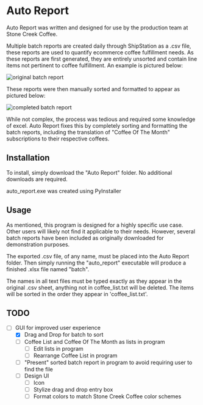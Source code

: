# Auto Report

Auto Report was written and designed for use by the production team at Stone Creek Coffee. 

Multiple batch reports are created daily through ShipStation as a .csv file, these reports are used to quantify ecommerce coffee fulfillment needs.
As these reports are first generated, they are entirely unsorted and contain line items not pertinent to coffee fulfillment. An example is pictured below:

![original batch report](https://github.com/ajplyer/auto-report/assets/119643565/2b2f95d8-a981-4d02-8b00-dd1f2f94776b)

These reports were then manually sorted and formatted to appear as pictured below:

![completed batch report](https://github.com/ajplyer/auto-report/assets/119643565/7a6079db-5ffc-4430-a71e-7181055a0945)

While not complex, the process was tedious and required some knowledge of excel. Auto Report fixes this by completely sorting and formatting the batch reports, including the translation of "Coffee Of The Month" subscriptions to their respective coffees.

## Installation

To install, simply download the "Auto Report" folder. No additional downloads are required.

auto_report.exe was created using PyInstaller

## Usage

As mentioned, this program is designed for a highly specific use case. Other users will likely not find it applicable to their needs. However, several batch reports have been included as originally downloaded for demonstration purposes.

The exported .csv file, of any name, must be placed into the Auto Report folder. Then simply running the "auto_report" executable will produce a finished .xlsx file named "batch".

The names in all text files must be typed exactly as they appear in the original .csv sheet, anything not in coffee_list.txt will be deleted. The items will be sorted in the order they appear in 'coffee_list.txt'.

## TODO

- [ ] GUI for improved user experience
  - [x] Drag and Drop for batch to sort
  - [ ] Coffee List and Coffee Of The Month as lists in program
    - [ ] Edit lists in program
    - [ ] Rearrange Coffee List in program
  - [ ] "Present" sorted batch report in program to avoid requiring user to find the file
  - [ ] Design UI
    - [ ] Icon
    - [ ] Stylize drag and drop entry box
    - [ ] Format colors to match Stone Creek Coffee color schemes
